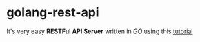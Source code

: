 # golang-rest-api

It's very easy **RESTFul API Server** written in *GO* using this [tutorial](https://dev.to/aurelievache/learning-go-by-examples-part-2-create-an-http-rest-api-server-in-go-1cdm?utm_source=dormosheio&utm_campaign=dormosheio)
